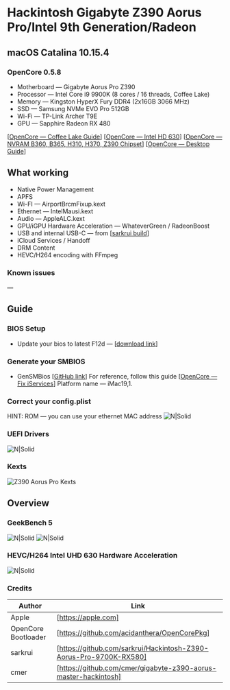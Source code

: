 # Hackintosh Gigabyte Z390 Aorus Pro/Intel 9th Generation/Radeon
## macOS Catalina 10.15.4
### OpenCore 0.5.8
- Motherboard — Gigabyte Aorus Pro Z390
- Processor — Intel Core i9 9900K (8 cores / 16 threads, Coffee Lake)
- Memory — Kingston HyperX Fury DDR4 (2x16GB 3066 MHz)
- SSD — Samsung NVMe EVO Pro 512GB
- Wi-Fi — TP-Link Archer T9E
- GPU — Sapphire Radeon RX 480

[[OpenCore — Coffee Lake Guide](https://dortania.github.io/OpenCore-Desktop-Guide/config.plist/coffee-lake.html)]
[[OpenCore — Intel HD 630](https://dortania.github.io/OpenCore-Desktop-Guide/extras/gpu-patches.html)]
[[OpenCore — NVRAM B360, B365, H310, H370, Z390 Chipset](https://dortania.github.io/hackintosh/updates/2020/01/20/nvram.html)]
[[OpenCore — Desktop Guide](https://dortania.github.io/OpenCore-Desktop-Guide/)]

## What working
- Native Power Management
- APFS
- Wi-FI — AirportBrcmFixup.kext
- Ethernet — IntelMausi.kext
- Audio — AppleALC.kext
- GPU/iGPU Hardware Acceleration — WhateverGreen / RadeonBoost
- USB and internal USB-C — from [[sarkrui build]([https://github.com/sarkrui/Hackintosh-Z390-Aorus-Pro-9700K-RX580])]
- iCloud Services / Handoff
- DRM Content
- HEVC/H264 encoding with FFmpeg
### Known issues
—

## Guide
### BIOS Setup
* Update your bios to latest F12d — [[download link](https://download.gigabyte.com/FileList/BIOS/mb_bios_z390-aorus-pro_f12d.zip)]
### Generate your SMBIOS
* GenSMBios [[GitHub link](https://github.com/corpnewt/GenSMBIOS)]
For reference, follow this guide [[OpenCore — Fix iServices](https://dortania.github.io/OpenCore-Desktop-Guide/post-install/iservices.html)]
Platform name — iMac19,1.
### Correct your config.plist
HINT: ROM — you can use your ethernet MAC address
![N|Solid](http://nasedk.in/public/hackintosh_smbios.png)
### UEFI Drivers
![N|Solid](http://nasedk.in/public/hackintosh_uefi_drivers.png)
### Kexts
![Z390 Aorus Pro Kexts](http://nasedk.in/public/hackintosh_kexts.png)

## Overview



### GeekBench 5
![N|Solid](http://nasedk.in/public/hackintosh_geekbench.png)
![N|Solid](http://nasedk.in/public/hackintosh_metal.png)
### HEVC/H264 Intel UHD 630 Hardware Acceleration
![N|Solid](http://nasedk.in/public/hackintosh_hardware_acceleration.png)

### Credits
| Author | Link |
| ------ | ------ |
| Apple | [https://apple.com] |
| OpenCore Bootloader | [https://github.com/acidanthera/OpenCorePkg] |
| sarkrui | [https://github.com/sarkrui/Hackintosh-Z390-Aorus-Pro-9700K-RX580] |
| cmer | [https://github.com/cmer/gigabyte-z390-aorus-master-hackintosh] |

